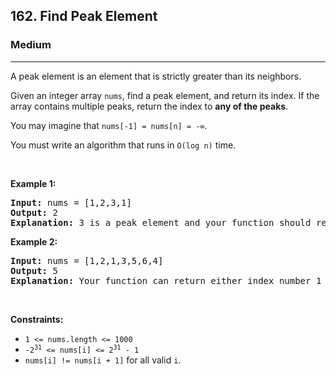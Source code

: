 <h2>162. Find Peak Element</h2><h3>Medium</h3><hr>

<div class="content__u3I1 question-content__JfgR"><div><p>A peak element is an element that is strictly greater than its neighbors.</p>

<p>Given an integer array <code>nums</code>, find a peak element, and return its index. If&nbsp;the array contains multiple peaks, return the index to <strong>any of the peaks</strong>.</p>

<p>You may imagine that <code>nums[-1] = nums[n] = -∞</code>.</p>

<p>You must write an algorithm that runs in&nbsp;<code>O(log n)</code> time.</p>

<p>&nbsp;</p>
<p><strong>Example 1:</strong></p>

<pre><strong>Input:</strong> nums = [1,2,3,1]
<strong>Output:</strong> 2
<strong>Explanation:</strong> 3 is a peak element and your function should return the index number 2.</pre>

<p><strong>Example 2:</strong></p>

<pre><strong>Input:</strong> nums = [1,2,1,3,5,6,4]
<strong>Output:</strong> 5
<strong>Explanation:</strong> Your function can return either index number 1 where the peak element is 2, or index number 5 where the peak element is 6.</pre>

<p>&nbsp;</p>
<p><strong>Constraints:</strong></p>

<ul>
	<li><code>1 &lt;= nums.length &lt;= 1000</code></li>
	<li><code>-2<sup>31</sup> &lt;= nums[i] &lt;= 2<sup>31</sup> - 1</code></li>
	<li><code>nums[i] != nums[i + 1]</code> for all valid <code>i</code>.</li>
</ul>
</div></div>
